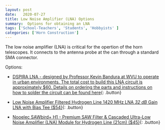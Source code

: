 ```yaml
---
layout: post
date:   2020-07-27
title: Low Noise Amplifier (LNA) Options 
summary:  Options for obtaining an LNA
tags: ['School-Teachers', 'Students', 'Hobbyists' ]
categories: ['Horn Construction'] 
---
```



The low noise amplifier (LNA) is critical for the opertion of the horn telescopes. It connects to the antenna probe at the can through a standard SMA connector.

Options:

+ [DSPIRA LNA - designed by Professor Kevin Bandura at WVU to operate in urban environments. The total cost to build this LNA circuit is approximately $60. Details on ordering the parts and instructions on how to solder the circuit can be found here](http://wvurail.org/dspira-lessons/DetailedLNAInstructions){: .button}

+ [Low Noise Amplifier Filtered Hydrogen Line 1420 MHz LNA *32 dB* Gain LNA with Bias Tee ($54)](https://gpio.com/products/hydrogen-line-lna-with-bias-tee){: .button}

+ [Nooelec SAWbird+ H1 - Premium SAW Filter & Cascaded Ultra-Low Noise Amplifier (LNA) Module for Hydrogen Line (21cm) ($45)](https://www.nooelec.com/store/sdr/sdr-addons/sawbird-h1.html){: .button}
